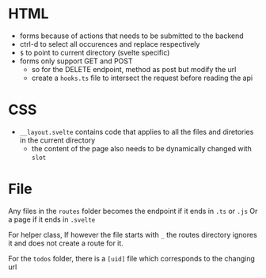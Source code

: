 # HTML
- forms because of actions that needs to be submitted to the backend
- ctrl-d to select all occurences and replace respectively
- `$` to point to current directory (svelte specific)
- forms only support GET and POST
    - so for the DELETE endpoint, method as post but modify the url
    - create a `hooks.ts` file to intersect the request before reading the api

# CSS
- `__layout.svelte` contains code that applies to all the files and diretories in the current directory
    - the content of the page also needs to be dynamically changed with `slot`

# File
Any files in the `routes` folder becomes the endpoint if it ends in `.ts` or `.js`
Or a page if it ends in `.svelte`

For helper class,
If however the file starts with `_` the routes directory ignores it and does not create a route for it.

For the `todos` folder, there is a `[uid]` file which corresponds to the changing url
